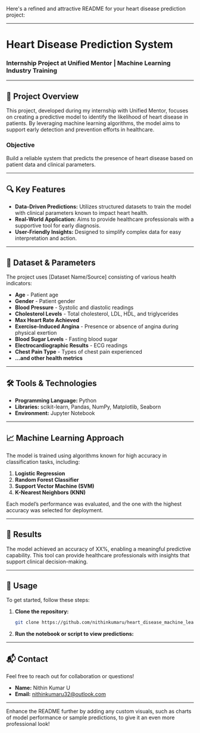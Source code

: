 Here's a refined and attractive README for your heart disease prediction project:

---

# Heart Disease Prediction System

### Internship Project at Unified Mentor | Machine Learning Industry Training

---

## 📌 Project Overview

This project, developed during my internship with Unified Mentor, focuses on creating a predictive model to identify the likelihood of heart disease in patients. By leveraging machine learning algorithms, the model aims to support early detection and prevention efforts in healthcare.

### **Objective**
Build a reliable system that predicts the presence of heart disease based on patient data and clinical parameters.

---

## 🔍 Key Features

- **Data-Driven Predictions:** Utilizes structured datasets to train the model with clinical parameters known to impact heart health.
- **Real-World Application:** Aims to provide healthcare professionals with a supportive tool for early diagnosis.
- **User-Friendly Insights:** Designed to simplify complex data for easy interpretation and action.

---

## 🧬 Dataset & Parameters

The project uses [Dataset Name/Source] consisting of various health indicators:

- **Age** - Patient age
- **Gender** - Patient gender
- **Blood Pressure** - Systolic and diastolic readings
- **Cholesterol Levels** - Total cholesterol, LDL, HDL, and triglycerides
- **Max Heart Rate Achieved**
- **Exercise-Induced Angina** - Presence or absence of angina during physical exertion
- **Blood Sugar Levels** - Fasting blood sugar
- **Electrocardiographic Results** - ECG readings
- **Chest Pain Type** - Types of chest pain experienced
- **...and other health metrics**

---

## 🛠️ Tools & Technologies

- **Programming Language:** Python
- **Libraries:** scikit-learn, Pandas, NumPy, Matplotlib, Seaborn
- **Environment:** Jupyter Notebook

---

## 📈 Machine Learning Approach

The model is trained using algorithms known for high accuracy in classification tasks, including:

1. **Logistic Regression**
2. **Random Forest Classifier**
3. **Support Vector Machine (SVM)**
4. **K-Nearest Neighbors (KNN)**

Each model’s performance was evaluated, and the one with the highest accuracy was selected for deployment.

---

## 🚀 Results

The model achieved an accuracy of XX%, enabling a meaningful predictive capability. This tool can provide healthcare professionals with insights that support clinical decision-making.

---

## 🔗 Usage

To get started, follow these steps:

1. **Clone the repository:**
   ```bash
   git clone https://github.com/nithinkumaru/heart_disease_machine_learning.git
   ```
2. **Run the notebook or script to view predictions:**

---

## 📬 Contact

Feel free to reach out for collaboration or questions!

- **Name:** Nithin Kumar U
- **Email:** nithinkumaru32@outlook.com


--- 

Enhance the README further by adding any custom visuals, such as charts of model performance or sample predictions, to give it an even more professional look!
